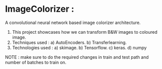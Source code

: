 # ImageColorizer :
A convolutional neural network based image colorizer architecture.
1. This project showcases how we can transform B&W images to coloured image.
2. Techniques used :
a) AutoEncoders.
b) Transferlearning.
3. Technologies used :
a) skimage.
b) Tensorflow.
c) keras.
d) numpy
   
NOTE : make sure to do the required changes in train and test path and number of batches to train on.
